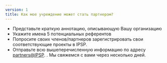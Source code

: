 ```yaml
---
version: 1
title: Как мое учреждение может стать партнером?
---
```


- Представьте краткую аннотацию, описывающую Вашу организацию
- Укажите имена 5 потенциальных референтов
- Попросите своих членов/партнеров зарегистрировать свои соответствующие проекты в IPSP.
- Отправьте всю вышеперечисленную информацию по адресу <partners@IPSP>. . Мы свяжемся с вами через несколько дней.
